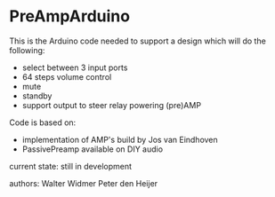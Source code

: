 # PreAmpArduino

This is the Arduino code needed to support a design which will do the following:
- select between 3 input ports
- 64 steps volume control
- mute
- standby
- support output to steer relay powering (pre)AMP

Code is based on:
- implementation of AMP's build by Jos van Eindhoven
- PassivePreamp available on DIY audio

current state:
still in development

authors:
Walter Widmer
Peter den Heijer
